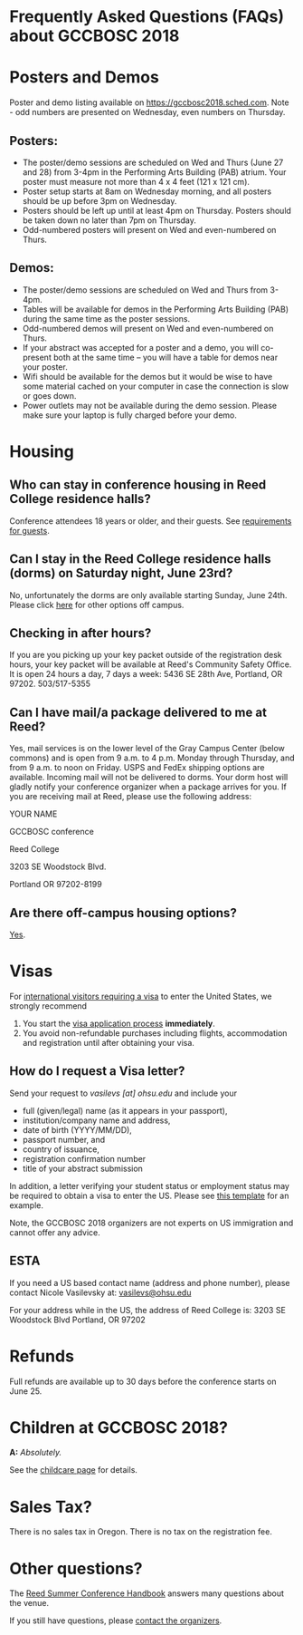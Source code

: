 <slot name="/events/gccbosc2018/header" />

# Frequently Asked Questions (FAQs) about GCCBOSC 2018

# Posters and Demos

Poster and demo listing available on https://gccbosc2018.sched.com. Note - odd numbers are presented on Wednesday, even numbers on Thursday.

## Posters:
- The poster/demo sessions are scheduled on Wed and Thurs (June 27 and 28) from 3-4pm in the Performing Arts Building (PAB) atrium. Your poster must measure not more than 4 x 4 feet (121 x 121 cm).
- Poster setup starts at 8am on Wednesday morning, and all posters should be up before 3pm on Wednesday.
- Posters should be left up until at least 4pm on Thursday. Posters should be taken down no later than 7pm on Thursday.
- Odd-numbered posters will present on Wed and even-numbered on Thurs.

## Demos:
- The poster/demo sessions are scheduled on Wed and Thurs from 3-4pm.
- Tables will be available for demos in the Performing Arts Building (PAB) during the same time as the poster sessions.
- Odd-numbered demos will present on Wed and even-numbered on Thurs.
- If your abstract was accepted for a poster and a demo, you will co-present both at the same time – you will have a table for demos near your poster.
- Wifi should be available for the demos but it would be wise to have some material cached on your computer in case the connection is slow or goes down.
- Power outlets may not be available during the demo session. Please make sure your laptop is fully charged before your demo.

# Housing

## Who can stay in conference housing in Reed College residence halls?

Conference attendees 18 years or older, and their guests.  See [requirements for guests](/events/gccbosc2018/venue/#guests).

## Can I stay in the Reed College residence halls (dorms) on Saturday night, June 23rd?

No, unfortunately the dorms are only available starting Sunday, June 24th. Please click [here](/events/gccbosc2018/venue/#other-options) for other options off campus.

## Checking in after hours?
If you are you picking up your key packet outside of the registration desk hours, your key packet will be available at Reed's Community Safety Office. It is open 24 hours a day, 7 days a week: 5436 SE 28th Ave, Portland, OR 97202. 503/517-5355

## Can I have mail/a package delivered to me at Reed?

Yes, mail services is on the lower level of the Gray Campus Center (below commons) and is open from 9 a.m. to 4 p.m. Monday through Thursday, and from 9 a.m. to noon on Friday. USPS and FedEx shipping options are available. Incoming mail will not be delivered to dorms. Your dorm host will gladly notify your conference organizer when a package arrives for you. If you are receiving mail at Reed, please use the following address:  

YOUR NAME

GCCBOSC conference

Reed College

3203 SE Woodstock Blvd.

Portland OR 97202-8199

## Are there off-campus housing options?

[Yes](/events/gccbosc2018/venue/#other-options).


# Visas

For [international visitors requiring a visa](https://help.cbp.gov/app/answers/detail/a_id/572/~/entering-the-u.s.---documents-required-for-foreign-nationals-%28international) to enter the United States, we strongly recommend

1. You start the [visa application process](https://travel.state.gov/content/travel/en/us-visas.html) **immediately**.
1. You avoid non-refundable purchases including flights, accommodation and registration until after obtaining your visa.

## How do I request a Visa letter?

Send your request to *vasilevs [at] ohsu.edu*  and include your

- full (given/legal) name (as it appears in your passport),
- institution/company name and address,
- date of birth (YYYY/MM/DD),
- passport number, and
- country of issuance,
- registration confirmation number
- title of your abstract submission

In addition, a letter verifying your student status or employment status may be required to obtain a visa to enter the US. Please see [this template](https://depot.galaxyproject.org/hub/attachments/events/gccbosc2018/gccbosc2018-employment-student-letter-example.docx) for an example.

Note, the GCCBOSC 2018 organizers are not experts on US immigration and cannot offer any advice.

## ESTA
If you need a US based contact name (address and phone number), please contact Nicole Vasilevsky at: vasilevs@ohsu.edu

For your address while in the US, the address of Reed College is:
3203 SE Woodstock Blvd
Portland, OR 97202

# Refunds

Full refunds are available up to 30 days before the conference starts on June 25.


# Children at GCCBOSC 2018?

**A:** *Absolutely.*

See the [childcare page](/events/gccbosc2018/childcare/) for details.

# Sales Tax?

There is no sales tax in Oregon. There is no tax on the registration fee.

# Other questions?

The [Reed Summer Conference Handbook](https://www.reed.edu/cep/assets/pdfs/reed-summer-conference-handbook.pdf) answers many questions about the venue.

If you still have questions, please [contact the organizers](/events/gccbosc2018/organizers/).
